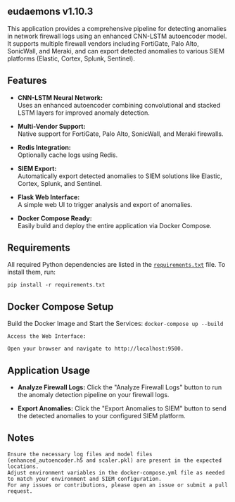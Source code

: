 ## eudaemons v1.10.3

This application provides a comprehensive pipeline for detecting anomalies in network firewall logs using an enhanced CNN-LSTM autoencoder model. It supports multiple firewall vendors including FortiGate, Palo Alto, SonicWall, and Meraki, and can export detected anomalies to various SIEM platforms (Elastic, Cortex, Splunk, Sentinel).

## Features

- **CNN-LSTM Neural Network:**  
  Uses an enhanced autoencoder combining convolutional and stacked LSTM layers for improved anomaly detection.

- **Multi-Vendor Support:**  
  Native support for FortiGate, Palo Alto, SonicWall, and Meraki firewalls.

- **Redis Integration:**  
  Optionally cache logs using Redis.

- **SIEM Export:**  
  Automatically export detected anomalies to SIEM solutions like Elastic, Cortex, Splunk, and Sentinel.

- **Flask Web Interface:**  
  A simple web UI to trigger analysis and export of anomalies.

- **Docker Compose Ready:**  
  Easily build and deploy the entire application via Docker Compose.

## Requirements

All required Python dependencies are listed in the [`requirements.txt`](./requirements.txt) file. To install them, run:

`pip install -r requirements.txt`

## Docker Compose Setup

Build the Docker Image and Start the Services:
    `docker-compose up --build`
    
    Access the Web Interface:
    
    Open your browser and navigate to http://localhost:9500.

## Application Usage

-    **Analyze Firewall Logs:**
    Click the "Analyze Firewall Logs" button to run the anomaly detection pipeline on your firewall logs.

-    **Export Anomalies:**
    Click the "Export Anomalies to SIEM" button to send the detected anomalies to your configured SIEM platform.


## Notes

    Ensure the necessary log files and model files (enhanced_autoencoder.h5 and scaler.pkl) are present in the expected locations.
    Adjust environment variables in the docker-compose.yml file as needed to match your environment and SIEM configuration.
    For any issues or contributions, please open an issue or submit a pull request.
